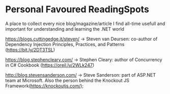 # Personal Favoured ReadingSpots
A place to collect every nice blog/magazine/article I find all-time usefull and important for understanding and learning the .NET world



https://blogs.cuttingedge.it/steven/  -> Steven van Deursen: co-author of Dependency Injection Principles, Practices, and Patterns (https://bit.ly/2DT3TSL)

https://blog.stephencleary.com/   -> Stephen Cleary: author of Concurrency in C# Cookbook
 (https://oreil.ly/2WLk247)

http://blog.stevensanderson.com/ -> Steve Sanderson: part of ASP.NET team at Microsoft. Also the person behind the Knockout JS Framework(https://knockoutjs.com/);
